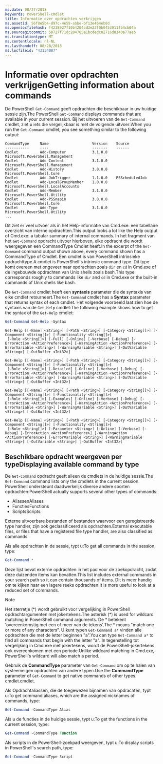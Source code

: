 ```yaml
---
ms.date: 08/27/2018
keywords: PowerShell-cmdlet
title: Informatie over opdrachten verkrijgen
ms.assetid: 56f8e5b4-d97c-4e59-abbe-bf13e464eb0d
ms.openlocfilehash: f4238927f10b4204cd3e23f0b0453011f54cb04a
ms.sourcegitcommit: 59727f71dc204785a1bcdedc02716d8340a77aeb
ms.translationtype: MT
ms.contentlocale: nl-NL
ms.lasthandoff: 08/28/2018
ms.locfileid: "43134007"
---
```

# <a name="getting-information-about-commands"></a><span data-ttu-id="6a940-103">Informatie over opdrachten verkrijgen</span><span class="sxs-lookup"><span data-stu-id="6a940-103">Getting information about commands</span></span>

<span data-ttu-id="6a940-104">De PowerShell `Get-Command` geeft opdrachten die beschikbaar in uw huidige sessie zijn.</span><span class="sxs-lookup"><span data-stu-id="6a940-104">The PowerShell `Get-Command` displays commands that are available in your current session.</span></span>
<span data-ttu-id="6a940-105">Bij het uitvoeren van de `Get-Command` cmdlet, ziet u iets die vergelijkbaar is met de volgende uitvoer:</span><span class="sxs-lookup"><span data-stu-id="6a940-105">When you run the `Get-Command` cmdlet, you see something similar to the following output:</span></span>

```output
CommandType     Name                    Version    Source
-----------     ----                    -------    ------
Cmdlet          Add-Computer            3.1.0.0    Microsoft.PowerShell.Management
Cmdlet          Add-Content             3.1.0.0    Microsoft.PowerShell.Management
Cmdlet          Add-History             3.0.0.0    Microsoft.PowerShell.Core
Cmdlet          Add-JobTrigger          1.1.0.0    PSScheduledJob
Cmdlet          Add-LocalGroupMember    1.0.0.0    Microsoft.PowerShell.LocalAccounts
Cmdlet          Add-Member              3.1.0.0    Microsoft.PowerShell.Utility
Cmdlet          Add-PSSnapin            3.0.0.0    Microsoft.PowerShell.Core
Cmdlet          Add-Type                3.1.0.0    Microsoft.PowerShell.Utility
...
```

<span data-ttu-id="6a940-106">Dit ziet er veel uitvoer als in het Help-informatie van Cmd.exe: een tabellaire overzicht van interne opdrachten.</span><span class="sxs-lookup"><span data-stu-id="6a940-106">This output looks a lot like the Help output of Cmd.exe: a tabular summary of internal commands.</span></span> <span data-ttu-id="6a940-107">In het fragment van het `Get-Command` opdracht uitvoer hierboven, elke opdracht die wordt weergegeven een CommandType Cmdlet heeft.</span><span class="sxs-lookup"><span data-stu-id="6a940-107">In the excerpt of the `Get-Command` command output shown above, every command shown has a CommandType of Cmdlet.</span></span> <span data-ttu-id="6a940-108">Een cmdlet is van PowerShell intrinsieke opdrachttype.</span><span class="sxs-lookup"><span data-stu-id="6a940-108">A cmdlet is PowerShell's intrinsic command type.</span></span> <span data-ttu-id="6a940-109">Dit type komt overeen met ongeveer naar opdrachten zoals `dir` en `cd` in Cmd.exe of de ingebouwde opdrachten van Unix shells zoals bash.</span><span class="sxs-lookup"><span data-stu-id="6a940-109">This type corresponds roughly to commands like `dir` and `cd` in Cmd.exe or the built-in commands of Unix shells like bash.</span></span>

<span data-ttu-id="6a940-110">De `Get-Command` cmdlet heeft een **syntaxis** parameter die de syntaxis van elke cmdlet retourneert.</span><span class="sxs-lookup"><span data-stu-id="6a940-110">The `Get-Command` cmdlet has a **Syntax** parameter that returns syntax of each cmdlet.</span></span> <span data-ttu-id="6a940-111">Het volgende voorbeeld laat zien hoe de syntaxis van de `Get-Help` cmdlet:</span><span class="sxs-lookup"><span data-stu-id="6a940-111">The following example shows how to get the syntax of the `Get-Help` cmdlet:</span></span>

```powershell
Get-Command Get-Help -Syntax
```

```output
Get-Help [[-Name] <String>] [-Path <String>] [-Category <String[]>] [-Component <String[]>] [-Functionality <String[]>]
 [-Role <String[]>] [-Full] [-Online] [-Verbose] [-Debug] [-ErrorAction <ActionPreference>] [-WarningAction <ActionPreference>] [-ErrorVariable <String>] [-WarningVariable <String>] [-OutVariable <String>] [-OutBuffer <Int32>]

Get-Help [[-Name] <String>] [-Path <String>] [-Category <String[]>] [-Component <String[]>] [-Functionality <String[]>]
 [-Role <String[]>] [-Detailed] [-Online] [-Verbose] [-Debug] [-ErrorAction <ActionPreference>] [-WarningAction <ActionPreference>] [-ErrorVariable <String>] [-WarningVariable <String>] [-OutVariable <String>] [-OutBuffer <Int32>]

Get-Help [[-Name] <String>] [-Path <String>] [-Category <String[]>] [-Component <String[]>] [-Functionality <String[]>]
 [-Role <String[]>] [-Examples] [-Online] [-Verbose] [-Debug] [-ErrorAction <ActionPreference>] [-WarningAction <ActionPreference>] [-ErrorVariable <String>] [-WarningVariable <String>] [-OutVariable <String>] [-OutBuffer <Int32>]

Get-Help [[-Name] <String>] [-Path <String>] [-Category <String[]>] [-Component <String[]>] [-Functionality <String[]>]
 [-Role <String[]>] [-Parameter <String>] [-Online] [-Verbose] [-Debug] [-ErrorAction <ActionPreference>] [-WarningAction <ActionPreference>] [-ErrorVariable <String>] [-WarningVariable <String>] [-OutVariable <String>] [-OutBuffer <Int32>]
```

## <a name="displaying-available-command-by-type"></a><span data-ttu-id="6a940-112">Beschikbare opdracht weergeven per type</span><span class="sxs-lookup"><span data-stu-id="6a940-112">Displaying available command by type</span></span>

<span data-ttu-id="6a940-113">De `Get-Command` opdracht geeft alleen de cmdlets in de huidige sessie.</span><span class="sxs-lookup"><span data-stu-id="6a940-113">The `Get-Command` command lists only the cmdlets in the current session.</span></span> <span data-ttu-id="6a940-114">PowerShell ondersteunt daadwerkelijk diverse andere soorten opdrachten:</span><span class="sxs-lookup"><span data-stu-id="6a940-114">PowerShell actually supports several other types of commands:</span></span>

- <span data-ttu-id="6a940-115">Aliassen</span><span class="sxs-lookup"><span data-stu-id="6a940-115">Aliases</span></span>
- <span data-ttu-id="6a940-116">Functies</span><span class="sxs-lookup"><span data-stu-id="6a940-116">Functions</span></span>
- <span data-ttu-id="6a940-117">Scripts</span><span class="sxs-lookup"><span data-stu-id="6a940-117">Scripts</span></span>

<span data-ttu-id="6a940-118">Externe uitvoerbare bestanden of bestanden waarvoor een geregistreerde type handler, zijn ook geclassificeerd als opdrachten.</span><span class="sxs-lookup"><span data-stu-id="6a940-118">External executable files, or files that have a registered file type handler, are also classified as commands.</span></span>

<span data-ttu-id="6a940-119">Als alle opdrachten in de sessie, typt u:</span><span class="sxs-lookup"><span data-stu-id="6a940-119">To get all commands in the session, type:</span></span>

```powershell
Get-Command *
```

<span data-ttu-id="6a940-120">Deze lijst bevat externe opdrachten in het pad voor de zoekopdracht, zodat deze duizenden items kan bevatten.</span><span class="sxs-lookup"><span data-stu-id="6a940-120">This list includes external commands in your search path so it can contain thousands of items.</span></span>
<span data-ttu-id="6a940-121">Dit is meer handig om te kijken naar een lagere reeks opdrachten.</span><span class="sxs-lookup"><span data-stu-id="6a940-121">It is more useful to look at a reduced set of commands.</span></span>

> [!NOTE]
> <span data-ttu-id="6a940-122">Het sterretje (\*) wordt gebruikt voor vergelijking in PowerShell opdrachtargumenten met jokertekens.</span><span class="sxs-lookup"><span data-stu-id="6a940-122">The asterisk (\*) is used for wildcard matching in PowerShell command arguments.</span></span> <span data-ttu-id="6a940-123">De \* betekent 'overeenkomstig met een of meer van de tekens'.</span><span class="sxs-lookup"><span data-stu-id="6a940-123">The \* means "match one or more of any characters".</span></span> <span data-ttu-id="6a940-124">U kunt typen `Get-Command a*` vinden alle opdrachten die met de letter beginnen "a".</span><span class="sxs-lookup"><span data-stu-id="6a940-124">You can type `Get-Command a*` to find all commands that begin with the letter "a".</span></span> <span data-ttu-id="6a940-125">In tegenstelling tot vergelijking in Cmd.exe met jokertekens, wordt de PowerShell-jokertekens ook overeenkomen met een periode.</span><span class="sxs-lookup"><span data-stu-id="6a940-125">Unlike wildcard matching in Cmd.exe, PowerShell's wildcard will also match a period.</span></span>

<span data-ttu-id="6a940-126">Gebruik de **CommandType** parameter van `Get-Command` om op te halen van systeemeigen opdrachten van andere typen.</span><span class="sxs-lookup"><span data-stu-id="6a940-126">Use the **CommandType** parameter of `Get-Command` to get native commands of other types.</span></span>
<span data-ttu-id="6a940-127">cmdlet.</span><span class="sxs-lookup"><span data-stu-id="6a940-127">cmdlet.</span></span>

<span data-ttu-id="6a940-128">Als Opdrachtaliassen, die de toegewezen bijnamen van opdrachten, typt u:</span><span class="sxs-lookup"><span data-stu-id="6a940-128">To get command aliases, which are the assigned nicknames of commands, type:</span></span>

```powershell
Get-Command -CommandType Alias
```

<span data-ttu-id="6a940-129">Als u de functies in de huidige sessie, typt u:</span><span class="sxs-lookup"><span data-stu-id="6a940-129">To get the functions in the current session, type:</span></span>

```powershell
Get-Command -CommandType Function
```

<span data-ttu-id="6a940-130">Als scripts in de PowerShell-zoekpad weergeven, typt u:</span><span class="sxs-lookup"><span data-stu-id="6a940-130">To display scripts in PowerShell's search path, type:</span></span>

```powershell
Get-Command -CommandType Script
```